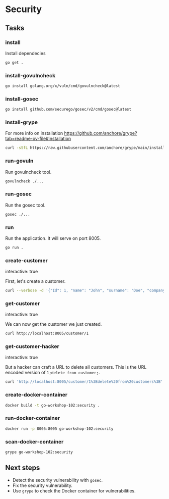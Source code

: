 # Security

## Tasks

### install

Install dependecies

```bash
go get .
```

### install-govulncheck

```bash
go install golang.org/x/vuln/cmd/govulncheck@latest
```

### install-gosec

```bash
go install github.com/securego/gosec/v2/cmd/gosec@latest
```

### install-grype

For more info on installation https://github.com/anchore/grype?tab=readme-ov-file#installation

```bash
curl -sSfL https://raw.githubusercontent.com/anchore/grype/main/install.sh | sh -s -- -b /usr/local/bin
```

### run-govuln

Run govulncheck tool.

```bash
govulncheck ./...
```

### run-gosec

Run the gosec tool.

```bash
gosec ./...
```
### run

Run the application. It will serve on port 8005.

```bash
go run .
```

### create-customer

interactive: true

First, let's create a customer.

```bash
curl --verbose -d '{"Id": 1, "name": "John", "surname": "Doe", "company": "JDoe LTD"}' http://localhost:8005/customer
```

### get-customer

interactive: true

We can now get the customer we just created.

```bash
curl http://localhost:8005/customer/1
```

### get-customer-hacker

interactive: true

But a hacker can craft a URL to delete all customers. This is the URL encoded version of `1;delete from customer;`.

```bash
curl 'http://localhost:8005/customer/1%3Bdelete%20from%20customers%3B'
```

### create-docker-container

```bash
docker build -t go-workshop-102:security .
```

### run-docker-container

```bash
docker run -p 8005:8005 go-workshop-102:security
```

### scan-docker-container

```bash
grype go-workshop-102:security
```

## Next steps

- Detect the security vulnerability with `gosec`.
- Fix the security vulnerability.
- Use `grype` to check the Docker container for vulnerabilities.
